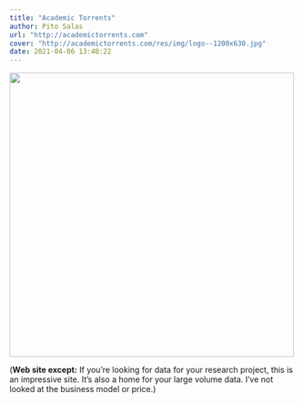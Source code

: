 ```yaml
---
title: "Academic Torrents"
author: Pito Salas
url: "http://academictorrents.com" 
cover: "http://academictorrents.com/res/img/logo--1200x630.jpg" 
date: 2021-04-06 13:40:22
---
```

<img src=http://academictorrents.com/res/img/logo--1200x630.jpg width="500">



(**Web site except:** If you’re looking for data for your research project, this is an impressive site. It’s also a home for your large volume data. I’ve not looked at the business model or price.) 
